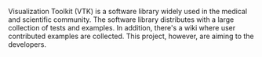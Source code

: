 Visualization Toolkit (VTK) is a software library widely used in the medical and scientific community.  The software library distributes with a large collection of tests and examples.  In addition, there's a wiki where user contributed examples are collected.  This project, however, are aiming to the developers.